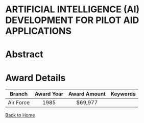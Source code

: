 
ARTIFICIAL INTELLIGENCE (AI) DEVELOPMENT FOR PILOT AID APPLICATIONS
===================================================================

# Abstract


  

# Award Details

|Branch|Award Year|Award Amount|Keywords|
| :---: | :---: | :---: | :---: |
|Air Force|1985|$69,977||
  
  


[Back to Home](https://github.com/chrischow/dod_sbir_awards#700)